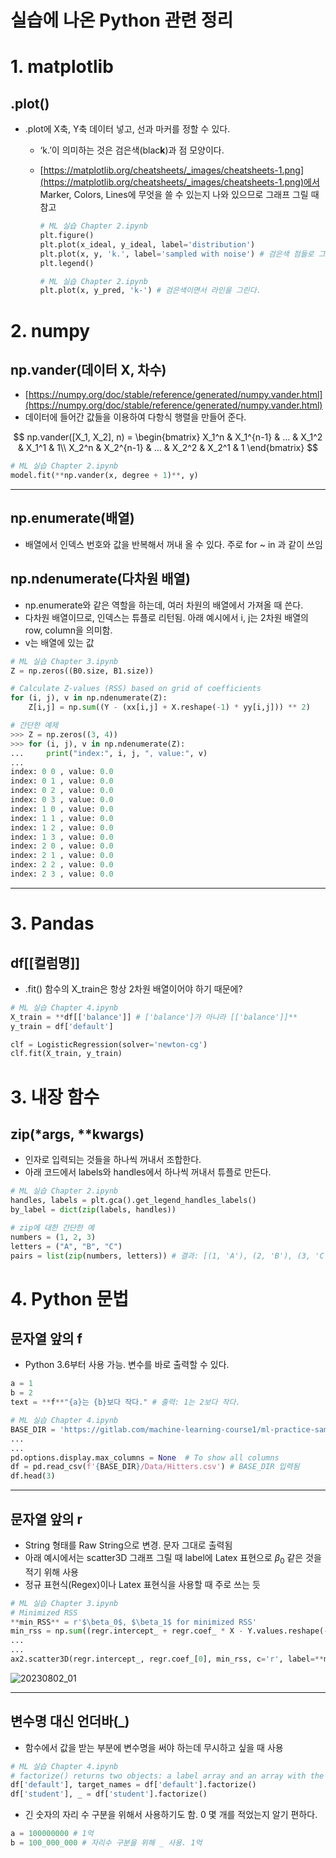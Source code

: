 # 실습에 나온 Python 관련 정리

# 1. matplotlib

## .plot()

- .plot에 X축, Y축 데이터 넣고, 선과 마커를 정할 수 있다.
    - ‘k.’이 의미하는 것은 검은색(blac**k**)과 점 모양이다.
    - [https://matplotlib.org/cheatsheets/_images/cheatsheets-1.png](https://matplotlib.org/cheatsheets/_images/cheatsheets-1.png)에서 Marker, Colors, Lines에 무엇을 쓸 수 있는지 나와 있으므로 그래프 그릴 때 참고
        
        ```python
        # ML 실습 Chapter 2.ipynb
        plt.figure()
        plt.plot(x_ideal, y_ideal, label='distribution')
        plt.plot(x, y, 'k.', label='sampled with noise') # 검은색 점들로 그린다.
        plt.legend()
        ```
        
        ```python
        # ML 실습 Chapter 2.ipynb
        plt.plot(x, y_pred, 'k-') # 검은색이면서 라인을 그린다.
        ```
        

# 2. numpy

## np.vander(데이터 X, 차수)

- [https://numpy.org/doc/stable/reference/generated/numpy.vander.html](https://numpy.org/doc/stable/reference/generated/numpy.vander.html)
- 데이터에 들어간 값들을 이용하여 다항식 행렬을 만들어 준다.

$$
np.vander([X_1, X_2], n) = 
\begin{bmatrix} 
    X_1^n & X_1^{n-1} & … & X_1^2 & X_1^1 & 1\\ 
    X_2^n & X_2^{n-1} & … & X_2^2 & X_2^1 & 1 
\end{bmatrix}
$$

```python
# ML 실습 Chapter 2.ipynb
model.fit(**np.vander(x, degree + 1)**, y)
```

---

## np.enumerate(배열)

- 배열에서 인덱스 번호와 값을 반복해서 꺼내 올 수 있다. 주로 for ~ in 과 같이 쓰임

## np.ndenumerate(다차원 배열)

- np.enumerate와 같은 역할을 하는데, 여러 차원의 배열에서 가져올 때 쓴다.
- 다차원 배열이므로, 인덱스는 튜플로 리턴됨. 아래 예시에서 i, j는 2차원 배열의 row, column을 의미함.
- v는 배열에 있는 값

```python
# ML 실습 Chapter 3.ipynb
Z = np.zeros((B0.size, B1.size))

# Calculate Z-values (RSS) based on grid of coefficients
for (i, j), v in np.ndenumerate(Z):
    Z[i,j] = np.sum((Y - (xx[i,j] + X.reshape(-1) * yy[i,j])) ** 2)
```

```python
# 간단한 예제
>>> Z = np.zeros((3, 4))
>>> for (i, j), v in np.ndenumerate(Z):
...     print("index:", i, j, ", value:", v)
...
index: 0 0 , value: 0.0
index: 0 1 , value: 0.0
index: 0 2 , value: 0.0
index: 0 3 , value: 0.0
index: 1 0 , value: 0.0
index: 1 1 , value: 0.0
index: 1 2 , value: 0.0
index: 1 3 , value: 0.0
index: 2 0 , value: 0.0
index: 2 1 , value: 0.0
index: 2 2 , value: 0.0
index: 2 3 , value: 0.0
```

---

# 3. Pandas

## df[[컬럼명]]

- .fit() 함수의 X_train은 항상 2차원 배열이어야 하기 때문에?

```python
# ML 실습 Chapter 4.ipynb
X_train = **df[['balance']] # ['balance']가 아니라 [['balance']]**
y_train = df['default']

clf = LogisticRegression(solver='newton-cg')
clf.fit(X_train, y_train)
```

# 3. 내장 함수

## zip(*args, **kwargs)

- 인자로 입력되는 것들을 하나씩 꺼내서 조합한다.
- 아래 코드에서 labels와 handles에서 하나씩 꺼내서 튜플로 만든다.

```python
# ML 실습 Chapter 2.ipynb
handles, labels = plt.gca().get_legend_handles_labels()
by_label = dict(zip(labels, handles))
```

```python
# zip에 대한 간단한 예
numbers = (1, 2, 3)
letters = ("A", "B", "C")
pairs = list(zip(numbers, letters)) # 결과: [(1, 'A'), (2, 'B'), (3, 'C')]
```

# 4. Python 문법

## 문자열 앞의 f

- Python 3.6부터 사용 가능. 변수를 바로 출력할 수 있다.

```python
a = 1
b = 2
text = **f**"{a}는 {b}보다 작다." # 출력: 1는 2보다 작다.
```

```python
# ML 실습 Chapter 4.ipynb
BASE_DIR = 'https://gitlab.com/machine-learning-course1/ml-practice-samsung-2023-summer/-/raw/master/Notebooks'
...
...
pd.options.display.max_columns = None  # To show all columns
df = pd.read_csv(f'{BASE_DIR}/Data/Hitters.csv') # BASE_DIR 입력됨
df.head(3)
```

---

## 문자열 앞의 r

- String 형태를 Raw String으로 변경. 문자 그대로 출력됨
- 아래 예시에서는 scatter3D 그래프 그릴 때 label에 Latex 표현으로 $\beta_0$ 같은 것을 적기 위해 사용
- 정규 표현식(Regex)이나 Latex 표현식을 사용할 때 주로 쓰는 듯

```python
# ML 실습 Chapter 3.ipynb
# Minimized RSS
**min_RSS** = r'$\beta_0$, $\beta_1$ for minimized RSS'
min_rss = np.sum((regr.intercept_ + regr.coef_ * X - Y.values.reshape(-1,1)) ** 2)
...
...
ax2.scatter3D(regr.intercept_, regr.coef_[0], min_rss, c='r', label=**min_RSS**)
```

![20230802_01](https://github.com/reiple/ds2_python/assets/6015403/81fd229e-c46f-420e-b3af-d995768edfb4)

---

## 변수명 대신 언더바(_)

- 함수에서 값을 받는 부분에 변수명을 써야 하는데 무시하고 싶을 때 사용

```python
# ML 실습 Chapter 4.ipynb
# factorize() returns two objects: a label array and an array with the unique values
df['default'], target_names = df['default'].factorize()
df['student'], _ = df['student'].factorize()
```

- 긴 숫자의 자리 수 구분을 위해서 사용하기도 함. 0 몇 개를 적었는지 알기 편하다.

```python
a = 100000000 # 1억
b = 100_000_000 # 자리수 구분을 위해 _ 사용. 1억
```
